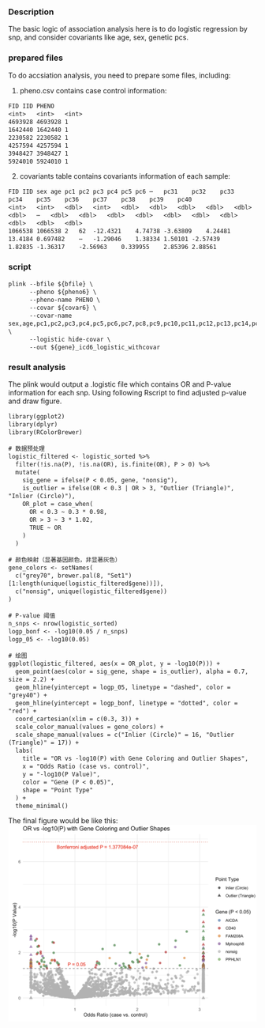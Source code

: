 ### Description
The basic logic of association analysis here is to do logistic regression by snp, and consider covariants like age, sex, genetic pcs.

### prepared files
To do accsiation analysis, you need to prepare some files, including:
1. pheno.csv contains case control information:
```
FID	IID	PHENO
<int>	<int>	<int>
4693928	4693928	1
1642440	1642440	1
2230582	2230582	1
4257594	4257594	1
3948427	3948427	1
5924010	5924010	1
```

2. covariants table contains covariants information of each sample:
```
FID	IID	sex	age	pc1	pc2	pc3	pc4	pc5	pc6	⋯	pc31	pc32	pc33	pc34	pc35	pc36	pc37	pc38	pc39	pc40
<int>	<int>	<dbl>	<int>	<dbl>	<dbl>	<dbl>	<dbl>	<dbl>	<dbl>	⋯	<dbl>	<dbl>	<dbl>	<dbl>	<dbl>	<dbl>	<dbl>	<dbl>	<dbl>	<dbl>
1066538	1066538	2	62	-12.4321	4.74738	-3.63809	4.24481	13.4184	0.697482	⋯	-1.29046	1.38334	1.50101	-2.57439	1.82835	-1.36317	-2.56963	0.339955	2.85396	2.88561
```

### script
```
plink --bfile ${bfile} \
      --pheno ${pheno6} \
      --pheno-name PHENO \
      --covar ${covar6} \
      --covar-name sex,age,pc1,pc2,pc3,pc4,pc5,pc6,pc7,pc8,pc9,pc10,pc11,pc12,pc13,pc14,pc15,pc16,pc17,pc18,pc19,pc20,pc21,pc22,pc23,pc24,pc25,pc26,pc27,pc28,pc29,pc30,pc31,pc32,pc33,pc34,pc35,pc36,pc37,pc38,pc39,pc40 \
      --logistic hide-covar \
      --out ${gene}_icd6_logistic_withcovar
```

### result analysis
The plink would output a .logistic file which contains OR and P-value information for each snp. Using following Rscript to find adjusted p-value and draw figure.

```
library(ggplot2)
library(dplyr)
library(RColorBrewer)

# 数据预处理
logistic_filtered <- logistic_sorted %>%
  filter(!is.na(P), !is.na(OR), is.finite(OR), P > 0) %>%
  mutate(
    sig_gene = ifelse(P < 0.05, gene, "nonsig"),
    is_outlier = ifelse(OR < 0.3 | OR > 3, "Outlier (Triangle)", "Inlier (Circle)"),
    OR_plot = case_when(
      OR < 0.3 ~ 0.3 * 0.98,
      OR > 3 ~ 3 * 1.02,
      TRUE ~ OR
    )
  )

# 颜色映射（显著基因颜色，非显著灰色）
gene_colors <- setNames(
  c("grey70", brewer.pal(8, "Set1")[1:length(unique(logistic_filtered$gene))]),
  c("nonsig", unique(logistic_filtered$gene))
)

# P-value 阈值
n_snps <- nrow(logistic_sorted)
logp_bonf <- -log10(0.05 / n_snps)
logp_05 <- -log10(0.05)

# 绘图
ggplot(logistic_filtered, aes(x = OR_plot, y = -log10(P))) +
  geom_point(aes(color = sig_gene, shape = is_outlier), alpha = 0.7, size = 2.2) +
  geom_hline(yintercept = logp_05, linetype = "dashed", color = "grey40") +
  geom_hline(yintercept = logp_bonf, linetype = "dotted", color = "red") +
  coord_cartesian(xlim = c(0.3, 3)) +
  scale_color_manual(values = gene_colors) +
  scale_shape_manual(values = c("Inlier (Circle)" = 16, "Outlier (Triangle)" = 17)) +
  labs(
    title = "OR vs -log10(P) with Gene Coloring and Outlier Shapes",
    x = "Odds Ratio (case vs. control)",
    y = "-log10(P Value)",
    color = "Gene (P < 0.05)",
    shape = "Point Type"
  ) +
  theme_minimal()
```

The final figure would be like this:
![img](https://github.com/Ermineyo/UKBB/blob/main/Find_WES_snp_case_control/img/logistic_result.png)




